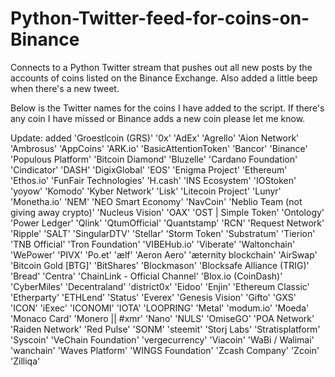 # Python-Twitter-feed-for-coins-on-Binance
Connects to a Python Twitter stream that pushes out all new posts by the accounts of coins listed on the Binance Exchange. Also added a little beep when there's a new tweet.

Below is the Twitter names for the coins I have added to the script. 
If there's any coin I have missed or Binance adds a new coin please let me know.

Update: added 'Groestlcoin (GRS)'
    '0x'
    'AdEx'
    'Agrello'
    'Aion Network'
    'Ambrosus'
    'AppCoins'
    'ARK.io'
    'BasicAttentionToken'
    'Bancor'
    'Binance'
    'Populous Platform'
    'Bitcoin Diamond'
    'Bluzelle'
    'Cardano Foundation'
    'Cindicator'
    'DASH'
    'DigixGlobal'
    'EOS'
    'Enigma Project'
    'Ethereum'
    'Ethos.io'
    'FunFair Technologies'
    'H.cash'
    'INS Ecosystem'
    'IOStoken'
    'yoyow'
    'Komodo'
    'Kyber Network'
    'Lisk'
    'Litecoin Project'
    'Lunyr'
    'Monetha.io'
    'NEM'
    'NEO Smart Economy'
    'NavCoin'
    'Neblio Team (not giving away crypto)'
    'Nucleus Vision'
    'OAX'
    'OST | Simple Token'
    'Ontology'
    'Power Ledger'
    'Qlink'
    'QtumOfficial'
    'Quantstamp'
    'RCN'
    'Request Network'
    'Ripple'
    'SALT'
    'SingularDTV'
    'Stellar'
    'Storm Token'
    'Substratum'
    'Tierion'
    'TNB Official'
    'Tron Foundation'
    'VIBEHub.io'
    'Viberate'
    'Waltonchain'
    'WePower'
    'PIVX'
    'Po.et'
    'ælf'
    'Aeron Aero'
    'æternity blockchain'
    'AirSwap'
    'Bitcoin Gold [BTG]'
    'BitShares'
    'Blockmason'
    'Blocksafe Alliance (TRIG)'
    'Bread'
    'Centra'
    'ChainLink - Official Channel'
    'Blox.io (CoinDash)'
    'CyberMiles'
    'Decentraland'
    'district0x'
    'Eidoo'
    'Enjin'
    'Ethereum Classic'
    'Etherparty'
    'ETHLend'
    'Status'
    'Everex'
    'Genesis Vision'
    'Gifto'
    'GXS'
    'ICON'
    'iExec'
    'ICONOMI'
    'IOTA'
    'LOOPRING'
    'Metal'
    'modum.io'
    'Moeda'
    'Monaco Card'
    'Monero || #xmr'
    'Nano'
    'NULS'
    'OmiseGO'
    'POA Network'
    'Raiden Network'
    'Red Pulse'
    'SONM'
    'steemit'
    'Storj Labs'
    'Stratisplatform'
    'Syscoin'
    'VeChain Foundation'
    'vergecurrency'
    'Viacoin'
    'WaBi / Walimai'
    'wanchain'
    'Waves Platform'
    'WINGS Foundation'
    'Zcash Company'
    'Zcoin'
    'Zilliqa'
